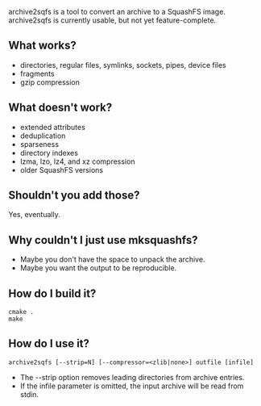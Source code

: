 archive2sqfs is a tool to convert an archive to a SquashFS image.
archive2sqfs is currently usable, but not yet feature-complete.

What works?
-----------
- directories, regular files, symlinks, sockets, pipes, device files
- fragments
- gzip compression

What doesn't work?
------------------
- extended attributes
- deduplication
- sparseness
- directory indexes
- lzma, lzo, lz4, and xz compression
- older SquashFS versions

Shouldn't you add those?
------------------------
Yes, eventually.

Why couldn't I just use mksquashfs?
-----------------------------------
- Maybe you don't have the space to unpack the archive.
- Maybe you want the output to be reproducible.

How do I build it?
------------------
    cmake .
    make

How do I use it?
----------------
    archive2sqfs [--strip=N] [--compressor=<zlib|none>] outfile [infile]

- The --strip option removes leading directories from archive entries.
- If the infile parameter is omitted, the input archive will be read from stdin.
